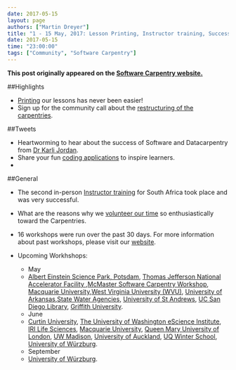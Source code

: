```yaml
---
date: 2017-05-15
layout: page
authors: ["Martin Dreyer"]
title: "1 - 15 May, 2017: Lesson Printing, Instructor training, Successes of the Carpentries."
date: 2017-05-15
time: "23:00:00"
tags: ["Community", "Software Carpentry"]
---
```


<p><b>This post originally appeared on the <a href="https://software-carpentry.org/">Software Carpentry website.</a></b></p>

##Highlights
* [Printing]({{site.baseurl}}/blog/2017/05/print-lesson.html) our lessons has never been easier!
* Sign up for the community call about the [restructuring of the carpentries]({{site.baseurl}}/blog/2017/05/may-community-call.html).

##Tweets
* Heartworming to hear about the success of Software and Datacarpentry from [Dr Karli Jordan](https://twitter.com/DrKariLJordan).
* Share your fun [coding applications](https://docs.google.com/forms/d/e/1FAIpQLScbIDkVOtFl-FLis1OYNL3zctp8dYvCUWzwTkpBaCcAN_O_sQ/viewform) to inspire learners.
* 

##General
* The second in-person [Instructor training]({{site.baseurl}}/blog/2017/05/instructor-training-south-africa.html) for South Africa took place and was very successful.
* What are the reasons why we [volunteer our time]({{site.baseurl}}/blog/2017/05/EmpoweringOthers.html) so enthusiastically toward the Carpentries.
 

* 16 workshops were run over the past 30 days. For more information about past workshops, please visit our [website]({{site.baseurl}}/workshops/past/). 
* Upcoming Workhshops:

  * May
  * [Albert Einstein Science Park, Potsdam](https://swc-bb.github.io/2017-05-17-GFZ/), [Thomas Jefferson National Accelerator Facility ](https://swc-osg-workshop.github.io/2017-05-17-JLAB/),[McMaster Software Carpentry Workshop](https://jcszamosi.github.io/2017-05-18-McMaster/), [Macquarie University](https://martinheroux.github.io/2017-05-18-R-Macquarie/),[West Virginia University (WVU)](https://arthur-e.github.io/2017-05-18-WVU/), [University of Arkansas](http://mahdisadjadi.com/2017-05-18-arkansas/),[State Water Agencies](http://www.ashander.info/2017-05-18-sac-water-science-r-workshop/), [University of St Andrews](https://alex-konovalov.github.io/2017-05-18-standrews/), [UC San Diego Library](https://ucsdlib.github.io/2017-05-23-UCSDHPC/), [Griffith University](https://bio-swc-bne.github.io/2017-05-29-GriffithUni-R/).
  * June
  * [Curtin University](https://curtinic.github.io/SWC-2017-06-06-Curtin/), [The University of Washington eScience Institute](https://uwescience.github.io/2017-06-13-uw/), [IRI Life Sciences](https://tobyhodges.github.io/2017-06-19-berlin/), [Macquarie University](https://weaverbel.github.io/2017-06-19-sydney-ttt/), [Queen Mary University of London](https://anenadic.github.io/2017-06-20-qmul/), [UW Madison](https://uw-madison-aci.github.io/2017-06-28-uwmadison-swc/), [University of Auckland](https://uoa-eresearch.github.io/UoA-SWC/), [UQ Winter School](https://bio-swc-bne.github.io/2017-07-10-uqws/), [University of Würzburg](https://swcarpentry-wuerzburg.github.io/2017-09-04-wuerzburg/).
  * September
  * [University of Würzburg](https://swcarpentry-wuerzburg.github.io/2017-09-04-wuerzburg/).
